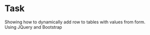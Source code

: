 # Task
Showing how to dynamically add row to tables with values from form.<br />
Using JQuery and Bootstrap
